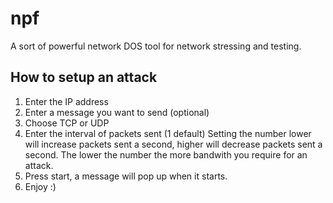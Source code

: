 # npf
A sort of powerful network DOS tool for network stressing and testing.
## How to setup an attack
1. Enter the IP address
2. Enter a message you want to send (optional)
3. Choose TCP or UDP
4. Enter the interval of packets sent (1 default) Setting the number lower will increase packets sent a second, higher will decrease packets sent a second. The lower the number the more bandwith you require for an attack.
5. Press start, a message will pop up when it starts.
6. Enjoy :)
